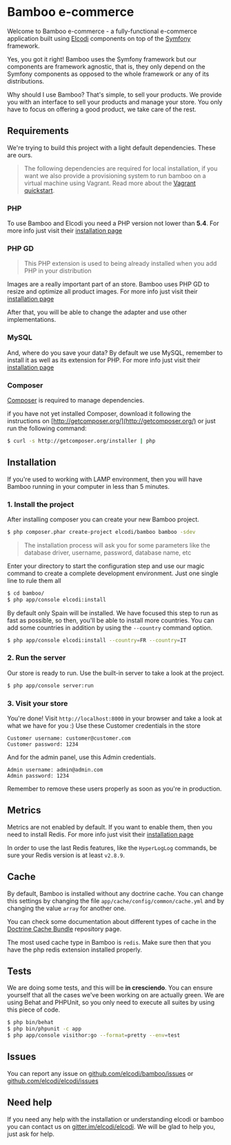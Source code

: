 Bamboo e-commerce
=================

Welcome to Bamboo e-commerce - a fully-functional e-commerce application built
using [Elcodi] components on top of the [Symfony] framework.

Yes, you got it right! Bamboo uses the Symfony framework but our components are
framework agnostic, that is, they only depend on the Symfony components as 
opposed to the whole framework or any of its distributions.

Why should I use Bamboo? That's simple, to sell your products. We provide you 
with an interface to sell your products and manage your store. You only have to 
focus on offering a good product, we take care of the rest.

## Requirements

We're trying to build this project with a light default dependencies. These are
ours.

> The following dependencies are required for local installation, if you want we
> also provide a provisioning system to run bamboo on a virtual machine using 
> Vagrant. Read more about the
[Vagrant quickstart](http://elcodi.io/docs/book/vagrant-quick-start/).

### PHP

To use Bamboo and Elcodi you need a PHP version not lower than **5.4**. For more 
info just visit their [installation page](http://php.net/manual/en/install.php)

### PHP GD

> This PHP extension is used to being already installed when you add PHP in your
> distribution

Images are a really important part of an store. Bamboo uses PHP GD to
resize and optimize all product images. For more info just visit their
[installation page](http://php.net/manual/en/image.installation.php)

After that, you will be able to change the adapter and use other 
implementations.

### MySQL

And, where do you save your data? By default we use MySQL, remember to install
it as well as its extension for PHP. For more info just visit their
[installation page](http://dev.mysql.com/doc/refman/5.1/en/installing.html)

### Composer

[Composer] is required to manage dependencies.

if you have not yet installed Composer, download it following the instructions
on [http://getcomposer.org/](http://getcomposer.org/) or just run the following
command:

``` bash
$ curl -s http://getcomposer.org/installer | php
```

## Installation

If you're used to working with LAMP environment, then you will have Bamboo 
running in your computer in less than 5 minutes.

### 1. Install the project

After installing composer you can create your new Bamboo project.

``` bash
$ php composer.phar create-project elcodi/bamboo bamboo -sdev
```

> The installation process will ask you for some parameters like the database
> driver, username, password, database name, etc

Enter your directory to start the configuration step and use our magic command
to create a complete development environment. Just one single line to rule them
all

``` bash
$ cd bamboo/
$ php app/console elcodi:install
```

By default only Spain will be installed. We have focused this step to run as 
fast as possible, so then, you'll be able to install more countries. You can add
some countries in addition by using the `--country` command option.

``` bash
$ php app/console elcodi:install --country=FR --country=IT
```

### 2. Run the server

Our store is ready to run. Use the built-in server to take a look at the 
project.

``` bash
$ php app/console server:run
```

### 3. Visit your store

You're done! Visit `http://localhost:8000` in your browser and take a look at
what we have for you :) Use these Customer credentials in the store

``` text
Customer username: customer@customer.com
Customer password: 1234
```

And for the admin panel, use this Admin credentials.

``` text
Admin username: admin@admin.com
Admin password: 1234
```

Remember to remove these users properly as soon as you're in production.


## Metrics

Metrics are not enabled by default. If you want to enable them, then you need to
install Redis. For more info just visit their
[installation page](http://redis.io/topics/quickstart)

In order to use the last Redis features, like the `HyperLogLog` commands, be
sure your Redis version is at least `v2.8.9`.

## Cache

By default, Bamboo is installed without any doctrine cache. You can change this
settings by changing the file `app/cache/config/common/cache.yml` and by
changing the value `array` for another one.

You can check some documentation about different types of cache in the
[Doctrine Cache Bundle](https://github.com/doctrine/DoctrineCacheBundle)
repository page.

The most used cache type in Bamboo is `redis`. Make sure then that you have the
php redis extension installed properly.

## Tests

We are doing some tests, and this will be **in cresciendo**. You can ensure
yourself that all the cases we've been working on are actually green. We are
using Behat and PHPUnit, so you only need to execute all suites by using this
piece of code.

``` bash
$ php bin/behat
$ php bin/phpunit -c app
$ php app/console visithor:go --format=pretty --env=test
```

## Issues

You can report any issue on [github.com/elcodi/bamboo/issues](https://github.com/elcodi/bamboo/issues) or
[github.com/elcodi/elcodi/issues](https://github.com/elcodi/elcodi/issues)

## Need help

If you need any help with the installation or understanding elcodi or bamboo you
can contact us on [gitter.im/elcodi/elcodi](https://gitter.im/elcodi/elcodi).
We will be glad to help you, just ask for help.

[Composer]: http://getcomposer.org/
[Symfony]: http://symfony.com
[Elcodi]: https://github.com/elcodi/elcodi
[configure a Web server]: http://symfony.com/doc/current/cookbook/configuration/web_server_configuration.html
